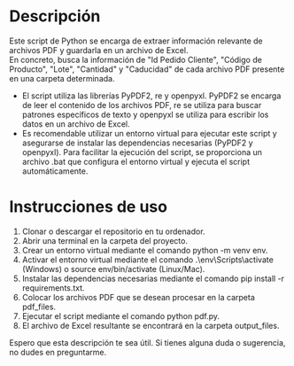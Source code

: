 # Descripción
Este script de Python se encarga de extraer información relevante de archivos PDF y guardarla en un archivo de Excel.   
En concreto, busca la información de "Id Pedido Cliente", "Código de Producto", "Lote", "Cantidad" y "Caducidad" de cada archivo PDF presente en una carpeta determinada.

 - El script utiliza las librerías PyPDF2, re y openpyxl. PyPDF2 se encarga de leer el contenido de los archivos PDF, re se utiliza para buscar patrones específicos de texto y openpyxl se utiliza para escribir los datos en un archivo de Excel.
 - Es recomendable utilizar un entorno virtual para ejecutar este script y asegurarse de instalar las dependencias necesarias (PyPDF2 y openpyxl). Para facilitar la ejecución del script, se proporciona un archivo .bat que configura el entorno virtual y ejecuta el script automáticamente.

# Instrucciones de uso

 1. Clonar o descargar el repositorio en tu ordenador.
 2. Abrir una terminal en la carpeta del proyecto.
 3. Crear un entorno virtual mediante el comando python -m venv env.
 4. Activar el entorno virtual mediante el comando .\env\Scripts\activate (Windows) o source env/bin/activate (Linux/Mac).
 5. Instalar las dependencias necesarias mediante el comando pip install -r requirements.txt.
 6. Colocar los archivos PDF que se desean procesar en la carpeta pdf_files.
 7. Ejecutar el script mediante el comando python pdf.py.
 8. El archivo de Excel resultante se encontrará en la carpeta output_files.
   
   Espero que esta descripción te sea útil. Si tienes alguna duda o sugerencia, no dudes en preguntarme.
